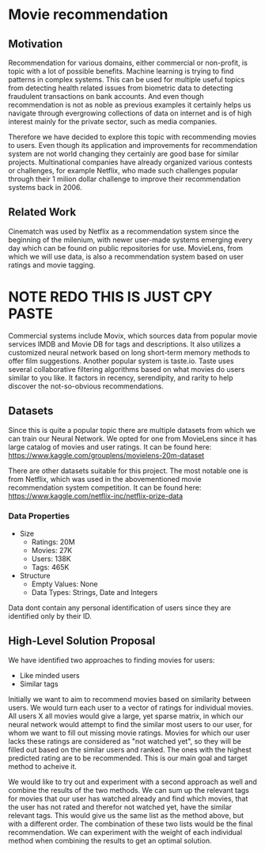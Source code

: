 # Movie recommendation

## Motivation

Recommendation for various domains, either commercial or non-profit, is topic with a lot of possible benefits. Machine learning is trying to find patterns in complex systems. This can be used for multiple useful topics from detecting health related issues from biometric data to detecting fraudulent transactions on bank accounts. And even though recommendation is not as noble as previous examples it certainly helps us navigate through evergrowing collections of data on internet and is of high interest mainly for the private sector, such as media companies.

Therefore we have decided to explore this topic with recommending movies to users. Even though its application and improvements for recommendation system are not world changing they certainly are good base for similar projects. Multinational companies have already organized various contests or challenges, for example Netflix, who made such challenges popular through their 1 milion dollar challenge to improve their recommendation systems back in 2006.

## Related Work

Cinematch was used by Netflix as a recommendation system since the beginning of the milenium, with newer user-made systems emerging every day which can be found on public repositories for use. MovieLens, from which we will use data, is also a recommendation system based on user ratings and movie tagging.

# NOTE REDO THIS IS JUST CPY PASTE
Commercial systems include Movix, which sources data from popular movie services IMDB and Movie DB for tags and descriptions. It also utilizes a customized neural network based on long short-term memory methods to offer film suggestions. Another popular system is taste.io. Taste uses several collaborative filtering algorithms based on what movies do users similar to you like. It factors in recency, serendipity, and rarity to help discover the not-so-obvious recommendations.

## Datasets

Since this is quite a popular topic there are multiple datasets from which we can train our Neural Network. We opted for one from MovieLens since it has large catalog of movies and user ratings. It can be found here: https://www.kaggle.com/grouplens/movielens-20m-dataset

There are other datasets suitable for this project. The most notable one is from Netflix, which was used in the abovementioned movie recommendation system competition. It can be found here:
https://www.kaggle.com/netflix-inc/netflix-prize-data

### Data Properties

* Size
  * Ratings: 20M
  * Movies: 27K
  * Users: 138K
  * Tags: 465K
* Structure
  * Empty Values: None
  * Data Types: Strings, Date and Integers

Data dont contain any personal identification of users since they are identified only by their ID.  

## High-Level Solution Proposal

We have identified two approaches to finding movies for users:

* Like minded users
* Similar tags

Initially we want to aim to recommend movies based on similarity between users. We would turn each user to a vector of ratings for individual movies. All users X all movies would give a large, yet sparse matrix, in which our neural network would attempt to find the similar most users to our user, for whom we want to fill out missing movie ratings. Movies for which our user lacks these ratings are considered as "not watched yet", so they will be filled out based on the similar users and ranked. The ones with the highest predicted rating are to be recommended. This is our main goal and target method to acheive it.

We would like to try out and experiment with a second approach as well and combine the results of the two methods. We can sum up the relevant tags for movies that our user has watched already and find which movies, that the user has not rated and therefor not watched yet, have the similar relevant tags. This would give us the same list as the method above, but with a different order. The combination of these two lists would be the final recommendation. We can experiment with the weight of each individual method when combining the results to get an optimal solution.
